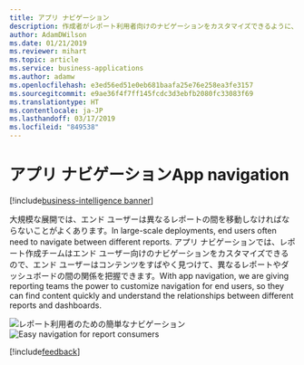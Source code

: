 ```yaml
---
title: アプリ ナビゲーション
description: 作成者がレポート利用者向けのナビゲーションをカスタマイズできるように、アプリのエクスペリエンスを向上させます。
author: AdamDWilson
ms.date: 01/21/2019
ms.reviewer: mihart
ms.topic: article
ms.service: business-applications
ms.author: adamw
ms.openlocfilehash: e3ed56ed51e0eb681baafa25e76e258ea3fe3157
ms.sourcegitcommit: e9ae36f4f7ff145fcdc3d3ebfb2080fc33083f69
ms.translationtype: HT
ms.contentlocale: ja-JP
ms.lasthandoff: 03/17/2019
ms.locfileid: "849538"
---
```

# <a name="app-navigation"></a><span data-ttu-id="db150-103">アプリ ナビゲーション</span><span class="sxs-lookup"><span data-stu-id="db150-103">App navigation</span></span>

[!include[business-intelligence banner](../../includes/business-intelligence.md)]

<span data-ttu-id="db150-104">大規模な展開では、エンド ユーザーは異なるレポートの間を移動しなければならないことがよくあります。</span><span class="sxs-lookup"><span data-stu-id="db150-104">In large-scale deployments, end users often need to navigate between different reports.</span></span> <span data-ttu-id="db150-105">アプリ ナビゲーションでは、レポート作成チームはエンド ユーザー向けのナビゲーションをカスタマイズできるので、エンド ユーザーはコンテンツをすばやく見つけて、異なるレポートやダッシュボードの間の関係を把握できます。</span><span class="sxs-lookup"><span data-stu-id="db150-105">With app navigation, we are giving reporting teams the power to customize navigation for end users, so they can find content quickly and understand the relationships between different reports and dashboards.</span></span>

<span data-ttu-id="db150-106">![レポート利用者のための簡単なナビゲーション](media/app-navigation-1.png "レポート利用者のための簡単なナビゲーション")</span><span class="sxs-lookup"><span data-stu-id="db150-106">![Easy navigation for report consumers](media/app-navigation-1.png "Easy navigation for report consumers")</span></span>
<!-- picture -->

[!include[feedback](../includes/service-feedback.md)]